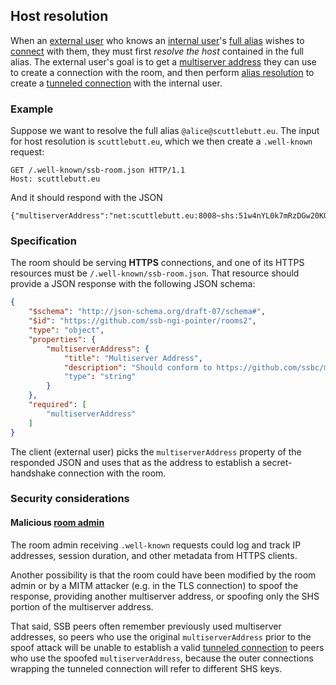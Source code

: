 ## Host resolution

When an [external user](../Stakeholders/External%20user.md) who knows an [internal user](../Stakeholders/Internal%20user.md)'s [full alias](Full%20alias%20string.md) wishes to [connect](../Participation/Tunneled%20connection.md) with them, they must first *resolve the host* contained in the full alias. The external user's goal is to get a [multiserver address](https://github.com/ssb-js/multiserver) they can use to create a connection with the room, and then perform [alias resolution](Alias%20resolution.md) to create a [tunneled connection](../Participation/Tunneled%20connection.md) with the internal user.

### Example

Suppose we want to resolve the full alias `@alice@scuttlebutt.eu`. The input for host resolution is `scuttlebutt.eu`, which we then create a `.well-known` request:

```
GET /.well-known/ssb-room.json HTTP/1.1
Host: scuttlebutt.eu
```

And it should respond with the JSON

```
{"multiserverAddress":"net:scuttlebutt.eu:8008~shs:51w4nYL0k7mRzDGw20KQqCjt35y8qLiBNtWk3MX7ppo="}
```

### Specification

The room should be serving **HTTPS** connections, and one of its HTTPS resources must be `/.well-known/ssb-room.json`. That resource should provide a JSON response with the following JSON schema:

```json
{
	"$schema": "http://json-schema.org/draft-07/schema#",
	"$id": "https://github.com/ssb-ngi-pointer/rooms2",
	"type": "object",
	"properties": {
		"multiserverAddress": {
			"title": "Multiserver Address",
			"description": "Should conform to https://github.com/ssbc/multiserver-address"
			"type": "string"
		}
	},
	"required": [
		"multiserverAddress"
	]
}
```

The client (external user) picks the `multiserverAddress` property of the responded JSON and uses that as the address to establish a secret-handshake connection with the room.

### Security considerations

#### Malicious [room admin](../Stakeholders/Room%20admin.md)

The room admin receiving `.well-known` requests could log and track IP addresses, session duration, and other metadata from HTTPS clients.

Another possibility is that the room could have been modified by the room admin or by a MITM attacker (e.g. in the TLS connection) to spoof the response, providing another multiserver address, or spoofing only the SHS portion of the multiserver address.

That said, SSB peers often remember previously used multiserver addresses, so peers who use the original `multiserverAddress` prior to the spoof attack will be unable to establish a valid [tunneled connection](Tunneled%20connection.md) to peers who use the spoofed `multiserverAddress`, because the outer connections wrapping the tunneled connection will refer to different SHS keys.